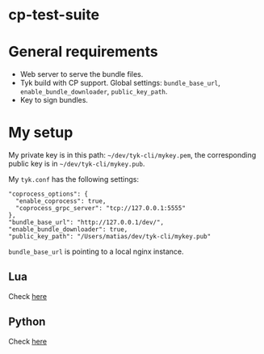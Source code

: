 cp-test-suite
==

# General requirements

- Web server to serve the bundle files.
- Tyk build with CP support. Global settings: `bundle_base_url`, `enable_bundle_downloader`, `public_key_path`.
- Key to sign bundles.

# My setup

My private key is in this path: `~/dev/tyk-cli/mykey.pem`, the corresponding public key is in `~/dev/tyk-cli/mykey.pub`.

My `tyk.conf` has the following settings:

```
"coprocess_options": {
  "enable_coprocess": true,
  "coprocess_grpc_server": "tcp://127.0.0.1:5555"
},
"bundle_base_url": "http://127.0.0.1/dev/",
"enable_bundle_downloader": true,
"public_key_path": "/Users/matias/dev/tyk-cli/mykey.pub"
```

`bundle_base_url` is pointing to a local nginx instance.

## Lua

Check [here](lua/README.md)

## Python

Check [here](python/README.md)
